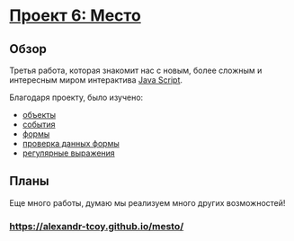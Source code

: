 # [Проект 6: Место](https://alexandr-tcoy.github.io/mesto/)

## Обзор

Третья  работа, которая знакомит нас с новым, более сложным и интересным миром интерактива [Java Script](https://ru.wikipedia.org/wiki/JavaScript).

Благодаря проекту, было изучено:
* [объекты](https://developer.mozilla.org/ru/docs/Web/JavaScript/Guide/Working_with_Objects)
* [события](https://developer.mozilla.org/ru/docs/Learn/JavaScript/Building_blocks/%D0%A1%D0%BE%D0%B1%D1%8B%D1%82%D0%B8%D1%8F)
* [формы](https://learn.javascript.ru/forms-controls)
* [проверка данных формы](https://developer.mozilla.org/ru/docs/Learn/HTML/Forms/%D0%92%D0%B0%D0%BB%D0%B8%D0%B4%D0%B0%D1%86%D0%B8%D1%8F_%D1%84%D0%BE%D1%80%D0%BC%D1%8B)
* [регулярные выражения](https://developer.mozilla.org/ru/docs/Web/JavaScript/Guide/Regular_Expressions)


## Планы

Еще много работы, думаю мы реализуем много других возможностей!

### https://alexandr-tcoy.github.io/mesto/